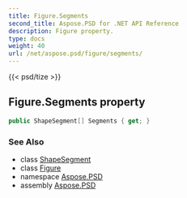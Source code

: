 ```yaml
---
title: Figure.Segments
second_title: Aspose.PSD for .NET API Reference
description: Figure property. 
type: docs
weight: 40
url: /net/aspose.psd/figure/segments/
---
```

{{< psd/tize >}}
## Figure.Segments property

```csharp
public ShapeSegment[] Segments { get; }
```

### See Also

* class [ShapeSegment](../../shapesegment/)
* class [Figure](../)
* namespace [Aspose.PSD](../../figure/)
* assembly [Aspose.PSD](../../../)


